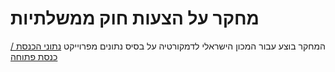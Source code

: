 # מחקר על הצעות חוק ממשלתיות

המחקר בוצע עבור המכון הישראלי לדמקורטיה על בסיס נתונים מפרוייקט [נתוני הכנסת / כנסת פתוחה](https://github.com/hasadna/knesset-data-pipelines)

